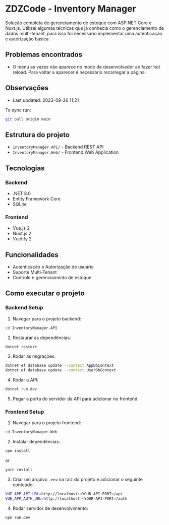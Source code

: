 # ZDZCode - Inventory Manager

Solução completa de gerenciamento de estoque com ASP.NET Core e Nuxt.js. Utilizei algumas técnicas que já conhecia como o gerenciamento de dados 
multi-tenant, para isso foi necessário implementar uma autenticação e autorização básica.

## Problemas encontrados

- O menu as vezes não aparece no modo de desenvolvedor ao fazer hot reload. Para voltar a aparecer é necessário recarregar a página.  

## Observações

- Last updated: 2023-09-26 11:21

To sync run:

```bash
git pull origin main
```

## Estrutura do projeto

- `InventoryManager.API/` - Backend REST API
- `InventoryManager.Web/` - Frontend Web Application

## Tecnologias

### Backend
- .NET 8.0
- Entity Framework Core
- SQLite

### Frontend
- Vue.js 2
- Nuxt.js 2
- Vuetify 2


## Funcionalidades

- Autenticação e Autorização de usuário
- Suporte Multi-Tenant
- Controle e gerenciamento de estoque


## Como executar o projeto


### Backend Setup

1. Navegar para o projeto backend:
```bash
cd InventoryManager.API
```

2. Restaurar as dependências:
```bash
dotnet restore
```
3. Rodar as migrações:
```bash
dotnet ef database update --context AppDbContext
dotnet ef database update --context UserDbContext
```
4. Rodar a API:
```bash
dotnet run dev
```
5. Pegar a porta do servidor da API para adicionar no frontend.


### Frontend Setup

1. Navegar para o projeto frontend:
```bash
cd InventoryManager.Web
```

2. Instalar dependências:
```bash
npm install
```
or
```bash
yarn install
```

3. Criar um arquivo `.env` na raiz do projeto e adicionar o seguinte conteúdo:
```bash
VUE_APP_API_URL=http://localhost:<YOUR-API-PORT>/api
VUE_APP_AUTH_URL=http://localhost:<YOUR-API-PORT>/auth
```

4. Rodar servidor de desenvolvimento:
```bash
npm run dev
```



